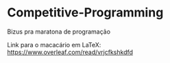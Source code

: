 # Competitive-Programming
Bizus pra maratona de programação

Link para o macacário em LaTeX: https://www.overleaf.com/read/vrjcfkshkdfd
